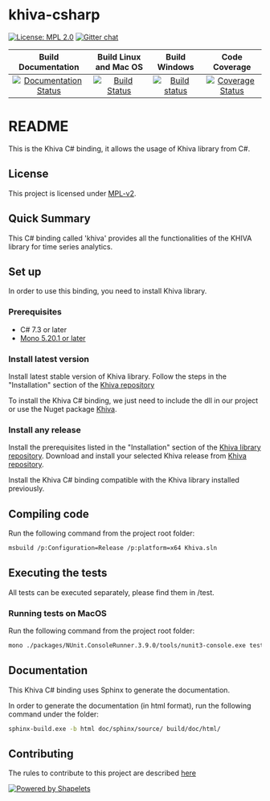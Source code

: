 # khiva-csharp

[![License: MPL 2.0](https://img.shields.io/badge/License-MPL%202.0-brightgreen.svg)](https://github.com/shapelets/khiva-python/blob/master/LICENSE.txt)
[![Gitter chat](https://badges.gitter.im/shapelets-io/Lobby.svg)](https://gitter.im/shapelets-io/khiva-csharp?utm_source=share-link&utm_medium=link&utm_campaign=share-link)

| Build Documentation                                                                                                                                           | Build Linux and Mac OS                                                                                                                   |  Build Windows                                                                                                                                                                | Code Coverage                                                                                                                                                |
|:-------------------------------------------------------------------------------------------------------------------------------------------------------------:|:----------------------------------------------------------------------------------------------------------------------------------------:|:-----------------------------------------------------------------------------------------------------------------------------------------------------------------------------:|:------------------------------------------------------------------------------------------------------------------------------------------------------------:|
| [![Documentation Status](https://readthedocs.org/projects/khiva-c/badge/?version=latest)](https://khiva-c.readthedocs.io/en/latest/?badge=latest)             | [![Build Status](https://travis-ci.org/shapelets/khiva-csharp.svg?branch=master)](https://travis-ci.org/shapelets/khiva-csharp)          | [![Build status](https://ci.appveyor.com/api/projects/status/4dhbghhrk3nblxyw/branch/master?svg=true)](https://ci.appveyor.com/project/shapelets/khiva-csharp/branch/master)  |[![Coverage Status](https://codecov.io/gh/shapelets/khiva-csharp/branch/master/graph/badge.svg)](https://codecov.io/gh/shapelets/khiva-csharp/branch/master)  |

# README #
This is the Khiva C# binding, it allows the usage of Khiva library from C#.

## License
This project is licensed under [MPL-v2](https://www.mozilla.org/en-US/MPL/2.0/). 

## Quick Summary
This C# binding called 'khiva' provides all the functionalities of the KHIVA library for time series analytics.

## Set up
In order to use this binding, you need to install Khiva library.

### Prerequisites
- C# 7.3 or later
- [Mono 5.20.1 or later](https://www.mono-project.com/download/stable/)

### Install latest version
Install latest stable version of Khiva library. Follow the steps in the "Installation" section of the [Khiva repository](https://github.com/shapelets/khiva)

To install the Khiva C# binding, we just need to include the dll in our project or use the Nuget package [Khiva](https://www.nuget.org/packages/Khiva).

### Install any release
Install the prerequisites listed in the "Installation" section of the [Khiva library repository](https://github.com/shapelets/khiva). Download and install your selected Khiva release from [Khiva repository](https://github.com/shapelets/khiva/releases).

Install the Khiva C# binding compatible with the Khiva library installed previously. 

## Compiling code
Run the following command from the project root folder:
```bash
msbuild /p:Configuration=Release /p:platform=x64 Khiva.sln
```

## Executing the tests
All tests can be executed separately, please find them in <project-root-dir>/test.

### Running tests on MacOS
Run the following command from the project root folder:
```bash
mono ./packages/NUnit.ConsoleRunner.3.9.0/tools/nunit3-console.exe test/bin/x64/Release/Khiva.Tests.dll
```

## Documentation
This Khiva C# binding uses Sphinx to generate the documentation.

In order to generate the documentation (in html format), run the following command under the <project-root-dir> folder:
```bash
sphinx-build.exe -b html doc/sphinx/source/ build/doc/html/
```

## Contributing
The rules to contribute to this project are described [here](CONTRIBUTING.md)

[![Powered by Shapelets](https://img.shields.io/badge/powered%20by-Shapelets-orange.svg?style=flat&colorA=E1523D&colorB=007D8A)](https://shapelets.io)

